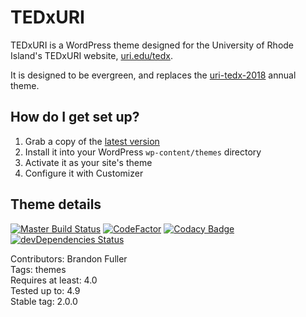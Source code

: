# TEDxURI

TEDxURI is a WordPress theme designed for the University of Rhode Island's TEDxURI website, [uri.edu/tedx](https://www.uri.edu/tedx).

It is designed to be evergreen, and replaces the [uri-tedx-2018](https://github.com/uriweb/uri-tedx-2018) annual theme.

## How do I get set up?

1. Grab a copy of the [latest version](https://github.com/uriweb/uri-tedx/releases/latest)
2. Install it into your WordPress `wp-content/themes` directory
3. Activate it as your site's theme
4. Configure it with Customizer

## Theme details

[![Master Build Status](https://travis-ci.org/uriweb/uri-tedx.svg?branch=master "Master build status")](https://travis-ci.org/uriweb/uri-tedx)
[![CodeFactor](https://www.codefactor.io/repository/github/uriweb/uri-modern/badge/master)](https://www.codefactor.io/repository/github/uriweb/uri-tedx/overview/master)
[![Codacy Badge](https://api.codacy.com/project/badge/Grade/88f277d0f16b4fa68ae52c2ec7ed3480?branch=master)](https://www.codacy.com/app/uriweb/uri-tedx?utm_source=github.com&amp;utm_medium=referral&amp;utm_content=uriweb/uri-tedx&amp;utm_campaign=Badge_Grade)
[![devDependencies Status](https://david-dm.org/uriweb/uri-tedx/dev-status.svg "devDependencies status")](https://david-dm.org/uriweb/uri-tedx?type=dev)

Contributors: Brandon Fuller  
Tags: themes  
Requires at least: 4.0  
Tested up to: 4.9  
Stable tag: 2.0.0  